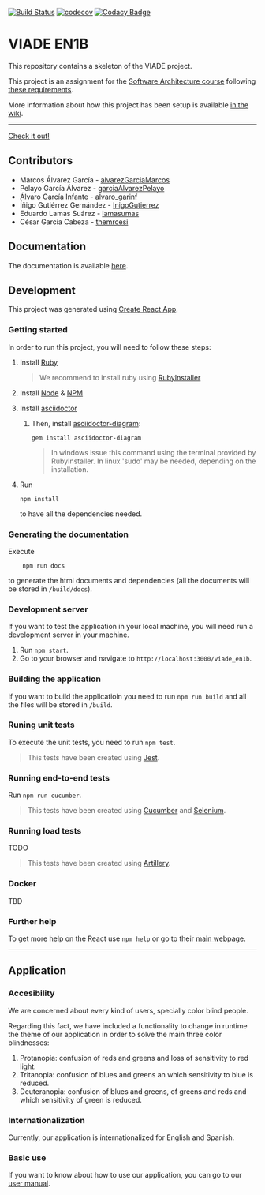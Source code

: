 [![Build Status](https://travis-ci.org/Arquisoft/viade_en1b.svg?branch=master)](https://travis-ci.org/Arquisoft/viade_en1b)
[![codecov](https://codecov.io/gh/Arquisoft/viade_en1b/branch/master/graph/badge.svg)](https://codecov.io/gh/Arquisoft/viade_en1b)
[![Codacy Badge](https://api.codacy.com/project/badge/Grade/eb242ef1364d43c4b134aa6b65acd970)](https://www.codacy.com/gh/Arquisoft/viade_en1b?utm_source=github.com&amp;utm_medium=referral&amp;utm_content=Arquisoft/viade_en1b&amp;utm_campaign=Badge_Grade)

# VIADE EN1B

This repository contains a skeleton of the VIADE project.

This project is an assignment for the [Software Architecture course](https://arquisoft.github.io/) following [these requirements](https://labra.solid.community/public/SoftwareArchitecture/AssignmentDescription/).

More information about how this project has been setup is available [in the wiki](https://github.com/Arquisoft/viade_en1b/wiki).

---

[Check it out!](https://arquisoft.github.io/viade_en1b/)

## Contributors

- Marcos Álvarez García - [alvarezGarciaMarcos](https://github.com/alvarezGarciaMarcos)
- Pelayo García Álvarez - [garciaAlvarezPelayo](https://github.com/garciaAlvarezPelayo)
- Álvaro García Infante - [alvaro_garinf](https://github.com/alvarogarinf)
- Íñigo Gutiérrez Gernández - [InigoGutierrez](https://github.com/InigoGutierrez)
- Eduardo Lamas Suárez - [lamasumas](https://github.com/lamasumas)
- César García Cabeza - [themrcesi](https://github.com/themrcesi)

## Documentation

The documentation is available [here](https://arquisoft.github.io/viade_en1b/docs).

## Development

This project was generated using [Create React App](https://create-react-app.dev/).

### Getting started
In order to run this project, you will need to follow these steps:
1. Install [Ruby](https://www.ruby-lang.org/es/)
    > We recommend to install ruby using [RubyInstaller](https://rubyinstaller.org/)

1. Install [Node](https://nodejs.org/) & [NPM](https://www.npmjs.com/)

1. Install [asciidoctor](https://asciidoctor.org/)
    1. Then, install [asciidoctor-diagram](https://asciidoctor.org/docs/asciidoctor-diagram/):
        ``` shell
        gem install asciidoctor-diagram
        ```
        > In windows issue this command using the terminal provided by RubyInstaller. In linux 'sudo' may be needed, depending on the installation.

1. Run 
    ```shell
    npm install 
    ```
    to have all the dependencies needed.

### Generating the documentation

Execute 
```
    npm run docs
```
to generate the html documents and dependencies (all the documents will be stored in `/build/docs`).

### Development server

If you want to test the application in your local machine, you will need run a development server in your machine.

1. Run `npm start`.
2. Go to your browser and navigate to `http://localhost:3000/viade_en1b`.

### Building the application
    
If you want to build the applicatioin you need to run `npm run build` and all the files will be stored in `/build`.

### Runing unit tests

To execute the unit tests, you need to run `npm test`. 
> This tests have been created using [Jest](https://jestjs.io/).

### Running end-to-end tests

Run `npm run cucumber`. 
> This tests have been created using [Cucumber](https://cucumber.io/) and [Selenium](https://www.selenium.dev/).

### Running load tests

TODO

> This tests have been created using [Artillery](https://artillery.io/).

### Docker

TBD

### Further help

To get more help on the React use `npm help` or go to their [main webpage](https://es.reactjs.org/).

---

## Application

### Accesibility

We are concerned about every kind of users, specially color blind people. 

Regarding this fact, we have included a functionality to change in runtime the theme of our application in order to solve the main three color blindnesses: 
1. Protanopia: confusion of reds and greens and loss of sensitivity to red light.
2. Tritanopia: confusion of blues and greens an which sensitivity to blue is reduced.
3. Deuteranopia: confusion of blues and greens, of greens and reds and which sensitivity of green is reduced.

### Internationalization

Currently, our application is internationalized for English and Spanish.

### Basic use

If you want to know about how to use our application, you can go to our [user manual](https://lamasumas.github.io/Solid/).



